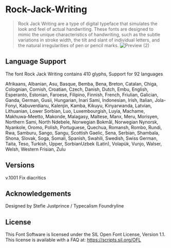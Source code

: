 # Rock-Jack-Writing
> Rock Jack Writing are a type of digital typeface that simulates the look and feel of actual handwriting. These fonts are designed to mimic the unique characteristics of handwriting, such as the subtle variations in stroke width, the tilt and slant of individual letters, and the natural irregularities of pen or pencil marks.
![Preview (2)](https://user-images.githubusercontent.com/123919967/221482989-4034e3a2-840d-430d-89ba-6fdc319e1ff8.png)
## Language Support
The font Rock Jack Writing contains 410 glyphs, Support for 92 languages

Afrikaans, Albanian, Asu, Basque, Bemba, Bena, Breton, Catalan, Chiga, Colognian, Cornish, Croatian, Czech, Danish, Dutch, Embu, English, Esperanto, Estonian, Faroese, Filipino, Finnish, French, Friulian, Galician, Ganda, German, Gusii, Hungarian, Inari Sami, Indonesian, Irish, Italian, Jola-Fonyi, Kabuverdianu, Kalenjin, Kamba, Kikuyu, Kinyarwanda, Latvian, Lithuanian, Lower Sorbian, Luo, Luxembourgish, Luyia, Machame, Makhuwa-Meetto, Makonde, Malagasy, Maltese, Manx, Meru, Morisyen, Northern Sami, North Ndebele, Norwegian Bokmål, Norwegian Nynorsk, Nyankole, Oromo, Polish, Portuguese, Quechua, Romansh, Rombo, Rundi, Rwa, Samburu, Sango, Sangu, Scottish Gaelic, Sena, Serbian, Shambala, Shona, Slovak, Soga, Somali, Spanish, Swahili, Swedish, Swiss German, Taita, Teso, Turkish, Upper, SorbianUzbek (Latin), Volapük, Vunjo, Walser, Welsh, Western Frisian, Zulu

## Versions
v.1001 Fix diacritics
## Acknowledgements
Designed by Stefie Justprince / Typecalism Foundryline
## License
This Font Software is licensed under the SIL Open Font License, Version 1.1. This license is available with a FAQ at: https://scripts.sil.org/OFL
